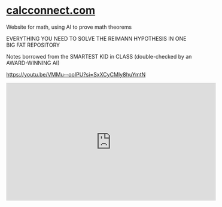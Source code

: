 # [calcconnect.com](CAlcconnect.com)

Website for math, using AI to prove math theorems

EVERYTHING YOU NEED TO SOLVE THE REIMANN HYPOTHESIS 
IN ONE BIG FAT REPOSITORY

Notes borrowed from the SMARTEST KID in CLASS (double-checked by an AWARD-WINNING AI)

https://youtu.be/VMMu--ooIPU?si=SxXCyCMIy8huYmtN

<iframe width="560" height="315" src="https://www.youtube.com/embed/VMMu--ooIPU?si=SxXCyCMIy8huYmtN" title="YouTube video player" frameborder="0" allow="accelerometer; autoplay; clipboard-write; encrypted-media; gyroscope; picture-in-picture; web-share" referrerpolicy="strict-origin-when-cross-origin" allowfullscreen></iframe>
